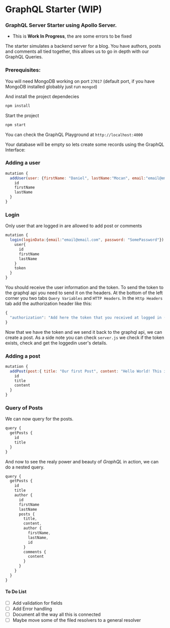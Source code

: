 # GraphQL Starter (WIP)

### GraphQL Server Starter using Apollo Server.

* This is **Work In Progress**, the are some errors to be fixed

The starter simulates a backend server for a blog. You have authors, posts and comments all tied together, this allows us to go in depth with our GraphQL Queries.

### Prerequisites:

You will need MongoDB working on port `27017` (default port, if you have MongoDB installed globably just run `mongod`)

And install the project dependecies

```javascript
npm install
```
Start the project
```javascript
npm start
```
You can check the GraphQL Playground at `http://localhost:4000`

Your database will be empty so lets create some records using the GraphQL Interface:

### Adding a user

```javascript
mutation {
  addUser(user: {firstName: "Daniel", lastName:"Mocan", email:"email@email.com", password:"SomePassword"}) {
    id
    firstName
    lastName
  }
}
```
### Login
Only user that are logged in are allowed to add post or comments

```javascript
mutation {
  login(loginData:{email:"email@email.com", password: "SomePassword"}) {
    user{
      id
      firstName
      lastName
    }
    token
  }
}
```
You should receive the user information and the token. To send the token to the graphql api you need to send it on the headers. At the bottom of the left corner you two tabs `Query Variables` and `HTTP Headers`.
In the `Http Headers` tab add the authorization header like this:

```javascript
{
  "authorization": "Add here the token that you received at logged in (previous step)"
}
```
Now that we have the token and we send it back to the graphql api, we can create a post. As a side note you can check `server.js` we check if the token exists, check and get the loggedin user's details.

### Adding a post
```javascript
mutation {
  addPost(post:{ title: "Our first Post", content: "Hello World! This is the content of the post"}) {
    id
    title
    content
  }
}
```
### Query of Posts
We can now query for the posts.

```javascript
query {
  getPosts {
    id
    title
  }
}
```

And now to see the realy power and beauty of *GraphQL* in action, we can do a nested query.

```javascript
query {
  getPosts {
    id
    title
    author {
      id
      firstName
      lastName
      posts {
        title,
        content,
        author {
          firstName,
          lastName,
          id
        }
        comments {
          content
        }
      }
    }
  }
}
```


#### To Do List
- [ ] Add validation for fields
- [ ] Add Error handling
- [ ] Document all the way all this is connected
- [ ] Maybe move some of the filed resolvers to a general resolver
